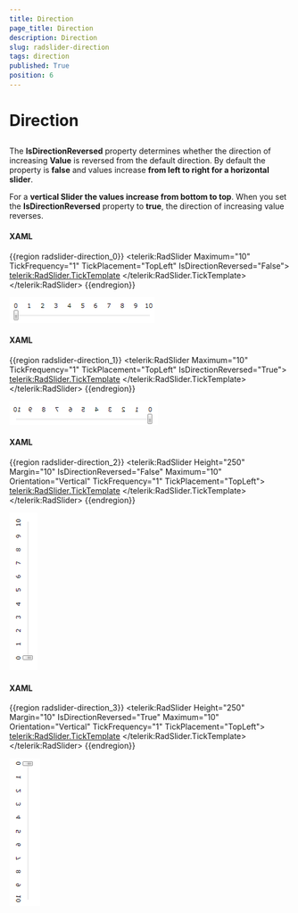 ```yaml
---
title: Direction
page_title: Direction
description: Direction
slug: radslider-direction
tags: direction
published: True
position: 6
---
```


# Direction



## 

The __IsDirectionReversed__ property determines whether the direction of increasing __Value__ is reversed from the default direction. By default the property is __false__ and values increase __from left to right for a horizontal slider__. 
        

For a __vertical Slider the values increase from bottom to top__. When you set the __IsDirectionReversed__ property to __true__, the direction of increasing value reverses.

#### __XAML__

{{region radslider-direction_0}}
	<telerik:RadSlider Maximum="10" TickFrequency="1" TickPlacement="TopLeft" IsDirectionReversed="False">
	    <telerik:RadSlider.TickTemplate>
	        <DataTemplate>
	            <Grid>
	                <TextBlock Text="{Binding}" FontSize="11" />
	            </Grid>
	        </DataTemplate>
	    </telerik:RadSlider.TickTemplate>
	</telerik:RadSlider>
	{{endregion}}

![](images/radslider_features_normal_horizontal.png)

#### __XAML__

{{region radslider-direction_1}}
	<telerik:RadSlider Maximum="10" TickFrequency="1" TickPlacement="TopLeft" IsDirectionReversed="True">
	    <telerik:RadSlider.TickTemplate>
	        <DataTemplate>
	            <Grid>
	                <TextBlock Text="{Binding}" FontSize="11" />
	            </Grid>
	        </DataTemplate>
	    </telerik:RadSlider.TickTemplate>
	</telerik:RadSlider>
	{{endregion}}

![](images/radslider_features_reversed_horizontal.png)

#### __XAML__

{{region radslider-direction_2}}
	<telerik:RadSlider Height="250" 
	                   Margin="10"
	                   IsDirectionReversed="False"
	                   Maximum="10"
	                   Orientation="Vertical"
	                   TickFrequency="1"
	                   TickPlacement="TopLeft">
	    <telerik:RadSlider.TickTemplate>
	        <DataTemplate>
	            <Grid>
	                <TextBlock FontSize="11" Text="{Binding}" />
	            </Grid>
	        </DataTemplate>
	    </telerik:RadSlider.TickTemplate>
	</telerik:RadSlider>
	{{endregion}}

![](images/radslider_features_normal_vertical.png)

#### __XAML__

{{region radslider-direction_3}}
	<telerik:RadSlider Height="250" 
	                   Margin="10"
	                   IsDirectionReversed="True"
	                   Maximum="10"
	                   Orientation="Vertical"
	                   TickFrequency="1"
	                   TickPlacement="TopLeft">
	    <telerik:RadSlider.TickTemplate>
	        <DataTemplate>
	            <Grid>
	                <TextBlock FontSize="11" Text="{Binding}" />
	            </Grid>
	        </DataTemplate>
	    </telerik:RadSlider.TickTemplate>
	</telerik:RadSlider>
	{{endregion}}

![](images/radslider_features_reversed_vertical.png)
